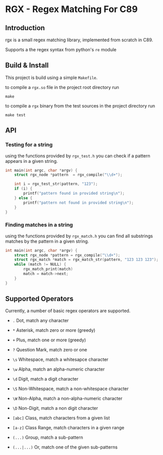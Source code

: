 # RGX - Regex Matching For C89

## Introduction

rgx is a small regex matching library, implemented from scratch in C89.


Supports a the regex syntax from python's `re` module

## Build & Install

This project is build using a simple `Makefile`. 

to compile a `rgx.so` file in the project root directory run

```shell
make
```

to compile a `rgx` binary from the test sources in the project directory run 

```shell
make test 
```

## API

### Testing for a string

using the functions provided by `rgx_test.h` you can check if a pattern appears in a given string.

```c
int main(int argc, char *argv) {
    struct rgx_node *pattern  = rgx_compile("\\d+");

    int i = rgx_test_str(pattern, "123");
    if (i) {
        printf("pattern found in provided string\n");
    } else {
        printf("pattern not found in provided string\n");
    }   
}
```

### Finding matches in a string

using the functions provided by `rgx_match.h` you can find all substrings matches by the pattern in a given string.

```c
int main(int argc, char *argv) {
    struct rgx_node *pattern = rgx_compile("\\d+");
    struct rgx_match *match = rgx_match_str(pattern, "123 123 123");
    while (match != NULL) {
        rgx_match_print(match)
        match = match->next;
    }
}
```

## Supported Operators

Currently, a number of basic regex operators are supported.

* `.` Dot, match any character

* `*` Asterisk, match zero or more (greedy) 

* `+` Plus, match one or more (greedy)

* `?` Question Mark, match zero or one

* `\s` Whitespace, match a whitesapce character

* `\w` Alpha, match an alpha-numeric character

* `\d` Digit, match a digit character

* `\S` Non-Whitespace, match a non-whitespace character

* `\W` Non-Alpha, match a non-alpha-numeric character

* `\D` Non-Digit, match a non digit character

* `[abc]` Class, match characters from a given list

* `[a-z]` Class Range, match characters in a given range

* `(...)` Group, match a sub-pattern 

* `(...|...)` Or, match one of the given sub-patterns